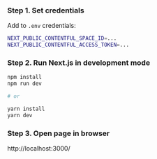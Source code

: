 ### Step 1. Set credentials

Add to `.env` credentials:

```bash
NEXT_PUBLIC_CONTENTFUL_SPACE_ID=...
NEXT_PUBLIC_CONTENTFUL_ACCESS_TOKEN=...
```

### Step 2. Run Next.js in development mode

```bash
npm install
npm run dev

# or

yarn install
yarn dev
```

### Step 3. Open page in browser
http://localhost:3000/